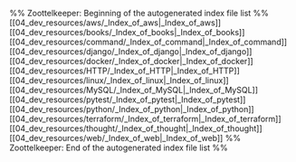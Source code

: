 %% Zoottelkeeper: Beginning of the autogenerated index file list  %%
 [[04_dev_resources/aws/_Index_of_aws|_Index_of_aws]]
 [[04_dev_resources/books/_Index_of_books|_Index_of_books]]
 [[04_dev_resources/command/_Index_of_command|_Index_of_command]]
 [[04_dev_resources/django/_Index_of_django|_Index_of_django]]
 [[04_dev_resources/docker/_Index_of_docker|_Index_of_docker]]
 [[04_dev_resources/HTTP/_Index_of_HTTP|_Index_of_HTTP]]
 [[04_dev_resources/linux/_Index_of_linux|_Index_of_linux]]
 [[04_dev_resources/MySQL/_Index_of_MySQL|_Index_of_MySQL]]
 [[04_dev_resources/pytest/_Index_of_pytest|_Index_of_pytest]]
 [[04_dev_resources/python/_Index_of_python|_Index_of_python]]
 [[04_dev_resources/terraform/_Index_of_terraform|_Index_of_terraform]]
 [[04_dev_resources/thought/_Index_of_thought|_Index_of_thought]]
 [[04_dev_resources/web/_Index_of_web|_Index_of_web]]
%% Zoottelkeeper: End of the autogenerated index file list  %%
